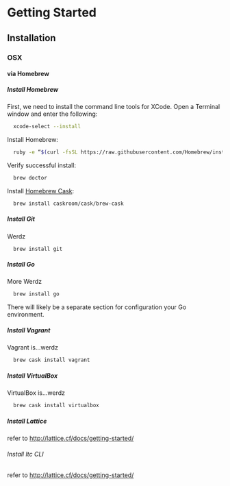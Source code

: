 # Getting Started
## Installation
### OSX
#### via Homebrew
##### Install Homebrew
First, we need to install the command line tools for
XCode. Open a Terminal window and enter the following:
```bash
  xcode-select --install
```

Install Homebrew:
```bash
  ruby -e “$(curl -fsSL https://raw.githubusercontent.com/Homebrew/install/master/install)”
```

Verify successful install:
```bash
  brew doctor
```

Install [Homebrew Cask](http://caskroom.io):
```bash
  brew install caskroom/cask/brew-cask
```

##### Install Git
Werdz
```bash
  brew install git
```

##### Install Go
More Werdz
```bash
  brew install go
```

There will likely be a separate section for configuration your Go environment.

##### Install Vagrant
Vagrant is...werdz
```bash
  brew cask install vagrant
```

##### Install VirtualBox
VirtualBox is...werdz
```bash
  brew cask install virtualbox
```

##### Install Lattice
refer to http://lattice.cf/docs/getting-started/

###### Install ltc CLI
refer to http://lattice.cf/docs/getting-started/



